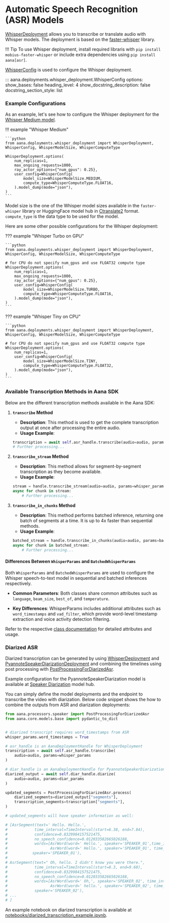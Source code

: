 # Automatic Speech Recognition (ASR) Models

[WhisperDeployment](./../../reference/deployments.md#aana.deployments.whisper_deployment.WhisperDeployment) allows you to transcribe or translate audio with Whisper models. The deployment is based on the [faster-whisper](https://github.com/SYSTRAN/faster-whisper) library.

!!! Tip
    To use Whisper deployment, install required libraris with `pip install mobius-faster-whisper` or include extra dependencies using `pip install aana[asr]`.

[WhisperConfig](./../../reference/deployments.md#aana.deployments.whisper_deployment.WhisperConfig) is used to configure the Whisper deployment.

::: aana.deployments.whisper_deployment.WhisperConfig
    options:
        show_bases: false
        heading_level: 4
        show_docstring_description: false
        docstring_section_style: list

### Example Configurations

As an example, let's see how to configure the Whisper deployment for the [Whisper Medium model](https://huggingface.co/Systran/faster-whisper-medium).


!!! example "Whisper Medium"
    
    ```python
    from aana.deployments.whisper_deployment import WhisperDeployment, WhisperConfig, WhisperModelSize, WhisperComputeType

    WhisperDeployment.options(
        num_replicas=1,
        max_ongoing_requests=1000,
        ray_actor_options={"num_gpus": 0.25},
        user_config=WhisperConfig(
            model_size=WhisperModelSize.MEDIUM,
            compute_type=WhisperComputeType.FLOAT16,
        ).model_dump(mode="json"),
    )
    ```

Model size is the one of the Whisper model sizes available in the `faster-whisper` library or HuggingFace model hub in [Ctranslate2](https://github.com/OpenNMT/CTranslate2) format.
`compute_type` is the data type to be used for the model.

Here are some other possible configurations for the Whisper deployment:


??? example "Whisper Turbo on GPU"
    
    ```python
    from aana.deployments.whisper_deployment import WhisperDeployment, WhisperConfig, WhisperModelSize, WhisperComputeType

    # for CPU do not specify num_gpus and use FLOAT32 compute type
    WhisperDeployment.options(
        num_replicas=1,
        max_ongoing_requests=1000,
        ray_actor_options={"num_gpus": 0.25},
        user_config=WhisperConfig(
            model_size=WhisperModelSize.TURBO,
            compute_type=WhisperComputeType.FLOAT16,
        ).model_dump(mode="json"),
    )
    ```

??? example "Whisper Tiny on CPU"
    
    ```python
    from aana.deployments.whisper_deployment import WhisperDeployment, WhisperConfig, WhisperModelSize, WhisperComputeType

    # for CPU do not specify num_gpus and use FLOAT32 compute type
    WhisperDeployment.options(
        num_replicas=1,
        user_config=WhisperConfig(
            model_size=WhisperModelSize.TINY,
            compute_type=WhisperComputeType.FLOAT32,
        ).model_dump(mode="json"),
    )
    ```

### Available Transcription Methods in Aana SDK

Below are the different transcription methods available in the Aana SDK:

1. **`transcribe` Method**
     - **Description**: This method is used to get the complete transcription output at once after processing the entire audio.
     - **Usage Example**:
     ```python
     transcription = await self.asr_handle.transcribe(audio=audio, params=whisper_params)
     # Further processing...
     ```

2. **`transcribe_stream` Method**
    - **Description**: This method allows for segment-by-segment transcription as they become available.
    - **Usage Example**:
     ```python
     stream = handle.transcribe_stream(audio=audio, params=whisper_params)
     async for chunk in stream:
         # Further processing...
     ```

3. **`transcribe_in_chunks` Method**
    - **Description**: This method performs batched inference, returning one batch of segments at a time. It is up to 4x faster than sequential methods.
    - **Usage Example**:
     ```python
     batched_stream = handle.transcribe_in_chunks(audio=audio, params=batched_whisper_params)
     async for chunk in batched_stream:
         # Further processing...
     ```

#### Differences Between `WhisperParams` and `BatchedWhisperParams`

Both `WhisperParams` and `BatchedWhisperParams` are used to configure the Whisper speech-to-text model in sequential and batched inferences respectively.

- **Common Parameters**:
  Both classes share common attributes such as `language`, `beam_size`, `best_of`, and `temperature`.

- **Key Differences**:
  WhisperParams includes additional attributes such as `word_timestamps` and `vad_filter`, which provide word-level timestamp extraction and voice activity detection filtering.

Refer to the respective [class documentation](../../reference/models/whisper.md) for detailed attributes and usage.

### Diarized ASR

Diarized transcription can be generated by using [WhisperDeployment](./../../reference/deployments.md#aana.deployments.whisper_deployment.WhisperDeployment) and [PyannoteSpeakerDiarizationDeployment](./../../reference/deployments.md#aana.deployments.pyannote_speaker_diarization_deployment.PyannoteSpeakerDiarizationDeployment) and combining the timelines using post processing with [PostProcessingForDiarizedAsr](./../../reference/processors.md#aana.processors.speaker.PostProcessingForDiarizedAsr).

Example configuration for the PyannoteSpeakerDiarization model is available at [Speaker Diarization](./speaker_recognition.md/#speaker-diarization-sd-models) model hub.

You can simply define the model deployments and the endpoint to transcribe the video with diarization. Below code snippet shows the how to combine the outputs from ASR and diarization deployments:


```python
from aana.processors.speaker import PostProcessingForDiarizedAsr
from aana.core.models.base import pydantic_to_dict


# diarized transcript requires word_timestamps from ASR
whisper_params.word_timestamps = True

# asr_handle is an AanaDeploymentHandle for WhisperDeployment
transcription = await self.asr_handle.transcribe(
    audio=audio, params=whisper_params
)

# diar_handle is an AanaDeploymentHandle for PyannoteSpeakerDiarizationDeployment
diarized_output = await self.diar_handle.diarize(
    audio=audio, params=diar_params
)

updated_segments = PostProcessingForDiarizedAsr.process(
    diarized_segments=diarized_output["segments"],
    transcription_segments=transcription["segments"],
)

# updated_segments will have speaker information as well:

# [AsrSegment(text=' Hello. Hello.', 
#            time_interval=TimeInterval(start=6.38, end=7.84), 
#            confidence=0.8329984157521475, 
#            no_speech_confidence=0.012033582665026188, 
#            words=[AsrWord(word=' Hello.', speaker='SPEAKER_01',time_interval=TimeInterval(start=6.38, end=7.0), alignment_confidence=0.6853185296058655), 
#                   AsrWord(word=' Hello.', speaker='SPEAKER_01', time_interval=TimeInterval(start=7.5, end=7.84), alignment_confidence=0.7124693989753723)], 
#           speaker='SPEAKER_01'), 
#
# AsrSegment(text=" Oh, hello. I didn't know you were there.", 
#            time_interval=TimeInterval(start=8.3, end=9.68), 
#            confidence=0.8329984157521475, 
#            no_speech_confidence=0.012033582665026188, 
#            words=[AsrWord(word=' Oh,', speaker='SPEAKER_02', time_interval=TimeInterval(start=8.3, end=8.48), alignment_confidence=0.8500092029571533), 
#                   AsrWord(word=' hello.', speaker='SPEAKER_02', time_interval=TimeInterval(start=8.5, end=8.76), alignment_confidence=0.9408962726593018), ...], 
#            speaker='SPEAKER_02'), 
# ...
# ]

```
An example notebook on diarized transcription is available at [notebooks/diarized_transcription_example.ipynb](https://github.com/mobiusml/aana_sdk/tree/main/notebooks/diarized_transcription_example.ipynb).


